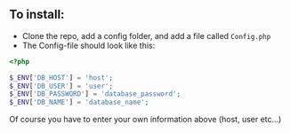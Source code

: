 ##  To install:
- Clone the repo, add a config folder, and add a file called `Config.php`
- The Config-file should look like this:

```php
<?php

$_ENV['DB_HOST'] = 'host';
$_ENV['DB_USER'] = 'user';
$_ENV['DB_PASSWORD'] = 'database_password';
$_ENV['DB_NAME'] = 'database_name';

```

Of course you have to enter your own information above (host, user etc...)

